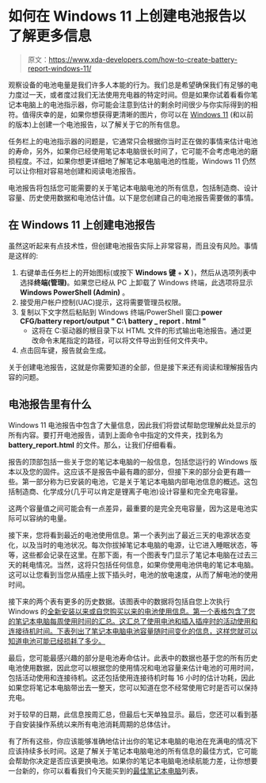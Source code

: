 # 如何在 Windows 11 上创建电池报告以了解更多信息

> 原文：<https://www.xda-developers.com/how-to-create-battery-report-windows-11/>

观察设备的电池电量是我们许多人本能的行为。我们总是希望确保我们有足够的电力度过一天，或者度过我们无法使用充电器的特定时间。但是如果你试着看看你笔记本电脑上的电池指示器，你可能会注意到估计的剩余时间很少与你实际得到的相符。值得庆幸的是，如果你想获得更清晰的图片，你可以在 [Windows 11](https://www.xda-developers.com/windows-11/) (和以前的版本)上创建一个电池报告，以了解关于它的所有信息。

任务栏上的电池指示器的问题是，它通常只会根据你当时正在做的事情来估计电池的寿命，另外，如果你已经使用笔记本电脑很长时间了，它可能不会考虑电池的磨损程度。不过，如果你想更详细地了解笔记本电脑电池的性能，Windows 11 仍然可以让你相对容易地创建和阅读电池报告。

电池报告将包括您可能需要的关于笔记本电脑电池的所有信息，包括制造商、设计容量、历史使用数据和电池估计值。以下是您创建自己的电池报告需要做的事情。

## 在 Windows 11 上创建电池报告

虽然这听起来有点技术性，但创建电池报告实际上非常容易，而且没有风险。事情是这样的:

1.  右键单击任务栏上的开始图标(或按下 **Windows 键** + **X** )，然后从选项列表中选择**终端(管理)**。如果您已经从 PC 上卸载了 Windows 终端，此选项将显示 **Windows PowerShell (Admin)** 。
2.  接受用户帐户控制(UAC)提示，这将需要管理员权限。
3.  复制以下文字然后粘贴到 Windows 终端/PowerShell 窗口:****power CFG/battery report/output " C:\ battery _ report . html "****
    *   这将在 C:驱动器的根目录下以 HTML 文件的形式输出电池报告。通过更改命令末尾指定的路径，可以将文件导出到任何文件夹中。
4.  点击回车键，报告就会生成。

关于创建电池报告，这就是你需要知道的全部，但是接下来还有阅读和理解报告内容的问题。

## 电池报告里有什么

Windows 11 电池报告中包含了大量信息，因此我们将尝试帮助您理解此处显示的所有内容。要打开电池报告，请到上面命令中指定的文件夹，找到名为 **battery_report.html** 的文件。那么，让我们仔细看看。

报告的顶部包括一些关于您的笔记本电脑的一般信息，包括您运行的 Windows 版本以及您的固件。这应该不是报告中最有趣的部分，但接下来的部分会更有趣一些。第一部分称为已安装的电池，它是关于笔记本电脑内部电池信息的概述。这包括制造商、化学成分(几乎可以肯定是锂离子电池)设计容量和完全充电容量。

这两个容量值之间可能会有一点差异，最重要的是完全充电容量，因为这是电池实际可以容纳的电量。

接下来，您将看到最近的电池使用信息。第一个表列出了最近三天的电源状态变化，以及当时的电池状况。每次你拔掉笔记本电脑的电源，让它进入睡眠状态，等等，这些都会记录在这里。在那下面，有一个图表专门显示了笔记本电脑在过去三天的耗电情况。当然，这将只包括任何信息，如果你使用电池供电的笔记本电脑。这可以让您看到当您从插座上拔下插头时，电池的放电速度，从而了解电池的使用时间。

接下来的两个表有更多的历史数据。该图表中的数据将包括自您上次执行 Windows 的[全新安装以来或自您购买以来的电池使用信息。第一个表格包含了您的笔记本电脑每周使用时间的汇总。这汇总了使用电池和插入插座时的活动使用和连接待机时间。下表列出了笔记本电脑电池容量随时间变化的信息，这样您就可以知道电池可能已经损耗了多少。](https://www.xda-developers.com/download-windows-11/#DownloadISO)

最后，您可能最感兴趣的部分是电池寿命估计。此表中的数据也基于您的所有历史电池使用数据，因此您可以根据您的使用情况和电池容量来估计电池的可用时间，包括活动使用和连接待机。这还包括使用连接待机时每 16 小时的估计功耗，因此如果您将笔记本电脑带出去一整天，您可以知道在您不经常使用它时是否可以保持充电。

对于较早的日期，此信息按周汇总，但最后七天单独显示。最后，您还可以看到基于自安装操作系统以来所有电池消耗周期的总体估计。

有了所有这些，你应该能够准确地估计出你的笔记本电脑的电池在充满电的情况下应该持续多长时间。这是了解关于笔记本电脑电池的所有信息的最佳方式，它可能会帮助你决定是否应该更换电池。如果你的笔记本电脑电池续航能力差，让你想要一台新的，你可以看看我们今天能买到的[最佳笔记本电脑](https://www.xda-developers.com/best-laptops/)列表。